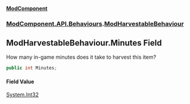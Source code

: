 #### [ModComponent](index.md 'index')
### [ModComponent.API.Behaviours](index.md#ModComponent.API.Behaviours 'ModComponent.API.Behaviours').[ModHarvestableBehaviour](ModHarvestableBehaviour.md 'ModComponent.API.Behaviours.ModHarvestableBehaviour')

## ModHarvestableBehaviour.Minutes Field

How many in-game minutes does it take to harvest this item?

```csharp
public int Minutes;
```

#### Field Value
[System.Int32](https://docs.microsoft.com/en-us/dotnet/api/System.Int32 'System.Int32')